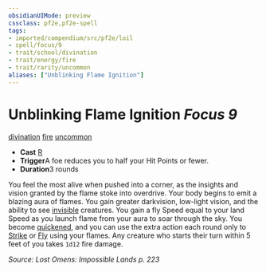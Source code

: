 ```yaml
---
obsidianUIMode: preview
cssclass: pf2e,pf2e-spell
tags:
- imported/compendium/src/pf2e/loil
- spell/focus/9
- trait/school/divination
- trait/energy/fire
- trait/rarity/uncommon
aliases: ["Unblinking Flame Ignition"]
---
```

# Unblinking Flame Ignition *Focus 9*   
[divination](divination.md)  [fire](fire.md)  [uncommon](uncommon.md)  

- **Cast** [R](chapter-9-playing-the-game.md#Actions "Reaction") 
- **Trigger**A foe reduces you to half your Hit Points or fewer.
- **Duration**3 rounds

You feel the most alive when pushed into a corner, as the insights and vision granted by the flame stoke into overdrive. Your body begins to emit a blazing aura of flames. You gain greater darkvision, low-light vision, and the ability to see [invisible](conditions.md#Invisible) creatures. You gain a fly Speed equal to your land Speed as you launch flame from your aura to soar through the sky. You become [quickened](conditions.md#Quickened), and you can use the extra action each round only to [Strike](strike.md) or [Fly](rules/actions/fly.md) using your flames. Any creature who starts their turn within 5 feet of you takes `1d12` fire damage.

*Source: Lost Omens: Impossible Lands p. 223*